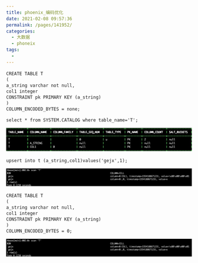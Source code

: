 ```yaml
---
title: phoenix_编码优化
date: 2021-02-08 09:57:36
permalink: /pages/141952/
categories:
  - 大数据
  - phoneix
tags:
  - 
---
```

```
CREATE TABLE T
(    
a_string varchar not null,  
col1 integer  
CONSTRAINT pk PRIMARY KEY (a_string)  
)  
COLUMN_ENCODED_BYTES = none;
```

```
select * from SYSTEM.CATALOG where table_name='T';
```

![image-20190402150657166](assets/image-20190402150657166.png)

```
upsert into t (a_string,col1)values('gejx',1);
```

![image-20190402150725617](assets/image-20190402150725617.png)

```
CREATE TABLE T
(    
a_string varchar not null,  
col1 integer  
CONSTRAINT pk PRIMARY KEY (a_string)  
)  
COLUMN_ENCODED_BYTES = 0;
```

![image-20190402150725617](assets/image-20190402150725617.png)

